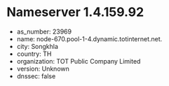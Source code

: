 # Nameserver 1.4.159.92

* as_number: 23969
* name: node-670.pool-1-4.dynamic.totinternet.net.
* city: Songkhla
* country: TH
* organization: TOT Public Company Limited
* version: Unknown
* dnssec: false
